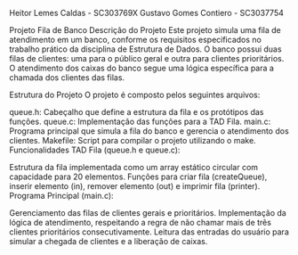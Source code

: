 Heitor Lemes Caldas - SC303769X
Gustavo Gomes Contiero - SC3037754

Projeto Fila de Banco
Descrição do Projeto
Este projeto simula uma fila de atendimento em um banco, conforme os requisitos especificados no trabalho prático da disciplina de Estrutura de Dados. O banco possui duas filas de clientes: uma para o público geral e outra para clientes prioritários. O atendimento dos caixas do banco segue uma lógica específica para a chamada dos clientes das filas.

Estrutura do Projeto
O projeto é composto pelos seguintes arquivos:

queue.h: Cabeçalho que define a estrutura da fila e os protótipos das funções.
queue.c: Implementação das funções para a TAD Fila.
main.c: Programa principal que simula a fila do banco e gerencia o atendimento dos clientes.
Makefile: Script para compilar o projeto utilizando o make.
Funcionalidades
TAD Fila (queue.h e queue.c):

Estrutura da fila implementada como um array estático circular com capacidade para 20 elementos.
Funções para criar fila (createQueue), inserir elemento (in), remover elemento (out) e imprimir fila (printer).
Programa Principal (main.c):

Gerenciamento das filas de clientes gerais e prioritários.
Implementação da lógica de atendimento, respeitando a regra de não chamar mais de três clientes prioritários consecutivamente.
Leitura das entradas do usuário para simular a chegada de clientes e a liberação de caixas.